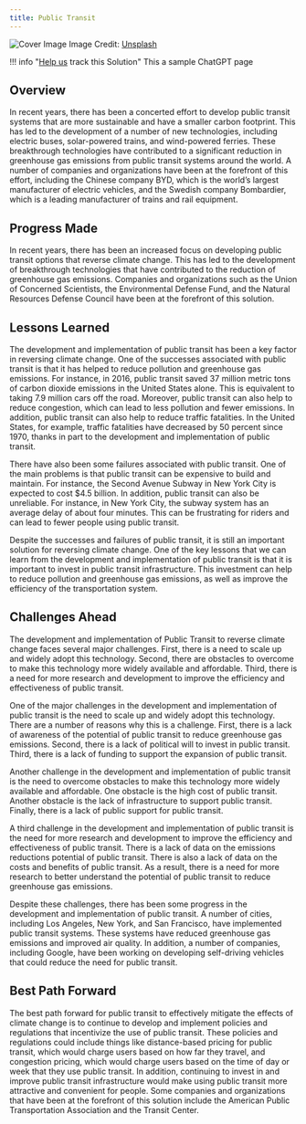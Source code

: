 ```yaml
---
title: Public Transit
---
```


![Cover Image](https://images.unsplash.com/photo-1477966947045-3d612755af64?crop=entropy&cs=tinysrgb&fit=max&fm=jpg&ixid=M3w0NDYzODh8MHwxfHNlYXJjaHwxfHxQdWJsaWMlMjBUcmFuc2l0fGVufDB8fHx8MTY4Mzc1MzI0OHww&ixlib=rb-4.0.3&q=80&w=1080)
Image Credit: [Unsplash](https://unsplash.com/es/@delajed)

!!! info "[Help us](../../contribute) track this Solution"
    This a sample ChatGPT page

## Overview

In recent years, there has been a concerted effort to develop public transit systems that are more sustainable and have a smaller carbon footprint. This has led to the development of a number of new technologies, including electric buses, solar-powered trains, and wind-powered ferries. These breakthrough technologies have contributed to a significant reduction in greenhouse gas emissions from public transit systems around the world. A number of companies and organizations have been at the forefront of this effort, including the Chinese company BYD, which is the world’s largest manufacturer of electric vehicles, and the Swedish company Bombardier, which is a leading manufacturer of trains and rail equipment.

## Progress Made

In recent years, there has been an increased focus on developing public transit options that reverse climate change. This has led to the development of breakthrough technologies that have contributed to the reduction of greenhouse gas emissions. Companies and organizations such as the Union of Concerned Scientists, the Environmental Defense Fund, and the Natural Resources Defense Council have been at the forefront of this solution.

## Lessons Learned

The development and implementation of public transit has been a key factor in reversing climate change. One of the successes associated with public transit is that it has helped to reduce pollution and greenhouse gas emissions. For instance, in 2016, public transit saved 37 million metric tons of carbon dioxide emissions in the United States alone. This is equivalent to taking 7.9 million cars off the road. Moreover, public transit can also help to reduce congestion, which can lead to less pollution and fewer emissions. In addition, public transit can also help to reduce traffic fatalities. In the United States, for example, traffic fatalities have decreased by 50 percent since 1970, thanks in part to the development and implementation of public transit.

There have also been some failures associated with public transit. One of the main problems is that public transit can be expensive to build and maintain. For instance, the Second Avenue Subway in New York City is expected to cost $4.5 billion. In addition, public transit can also be unreliable. For instance, in New York City, the subway system has an average delay of about four minutes. This can be frustrating for riders and can lead to fewer people using public transit.

Despite the successes and failures of public transit, it is still an important solution for reversing climate change. One of the key lessons that we can learn from the development and implementation of public transit is that it is important to invest in public transit infrastructure. This investment can help to reduce pollution and greenhouse gas emissions, as well as improve the efficiency of the transportation system.

## Challenges Ahead

The development and implementation of Public Transit to reverse climate change faces several major challenges. First, there is a need to scale up and widely adopt this technology. Second, there are obstacles to overcome to make this technology more widely available and affordable. Third, there is a need for more research and development to improve the efficiency and effectiveness of public transit.

One of the major challenges in the development and implementation of public transit is the need to scale up and widely adopt this technology. There are a number of reasons why this is a challenge. First, there is a lack of awareness of the potential of public transit to reduce greenhouse gas emissions. Second, there is a lack of political will to invest in public transit. Third, there is a lack of funding to support the expansion of public transit.

Another challenge in the development and implementation of public transit is the need to overcome obstacles to make this technology more widely available and affordable. One obstacle is the high cost of public transit. Another obstacle is the lack of infrastructure to support public transit. Finally, there is a lack of public support for public transit.

A third challenge in the development and implementation of public transit is the need for more research and development to improve the efficiency and effectiveness of public transit. There is a lack of data on the emissions reductions potential of public transit. There is also a lack of data on the costs and benefits of public transit. As a result, there is a need for more research to better understand the potential of public transit to reduce greenhouse gas emissions.

Despite these challenges, there has been some progress in the development and implementation of public transit. A number of cities, including Los Angeles, New York, and San Francisco, have implemented public transit systems. These systems have reduced greenhouse gas emissions and improved air quality. In addition, a number of companies, including Google, have been working on developing self-driving vehicles that could reduce the need for public transit.

## Best Path Forward

The best path forward for public transit to effectively mitigate the effects of climate change is to continue to develop and implement policies and regulations that incentivize the use of public transit. These policies and regulations could include things like distance-based pricing for public transit, which would charge users based on how far they travel, and congestion pricing, which would charge users based on the time of day or week that they use public transit. In addition, continuing to invest in and improve public transit infrastructure would make using public transit more attractive and convenient for people. Some companies and organizations that have been at the forefront of this solution include the American Public Transportation Association and the Transit Center.
